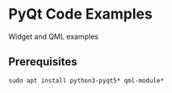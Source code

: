 # PyQt Code Examples
Widget and QML examples

## Prerequisites
`sudo apt install python3-pyqt5* qml-module*`


